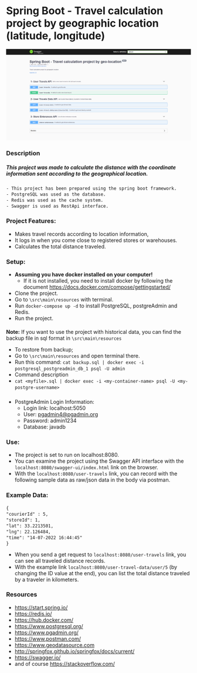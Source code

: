 # Spring Boot - Travel calculation project by geographic location (latitude, longitude)

![](https://github.com/tolgacelik22/spring-boot-travel-calculation-project-by-geographic-location/raw/main/src/main/resources/image.PNG)

### Description
  ##### This project was made to calculate the distance with the coordinate information sent according to the geographical location.
    - This project has been prepared using the spring boot framework.
    - PostgreSQL was used as the database.
    - Redis was used as the cache system.
    - Swagger is used as RestApi interface.

### Project Features:
  - Makes travel records according to location information,
  - It logs in when you come close to registered stores or warehouses.
  - Calculates the total distance traveled.

### Setup:
- **Assuming you have docker installed on your computer!**
  - If it is not installed, you need to install docker by following the document https://docs.docker.com/compose/gettingstarted/
- Clone the project.
- Go to `\src\main\resources` with terminal.
- Run `docker-compose up -d` to install PostgreSQL, postgreAdmin and Redis.
- Run the project.
####
**Note:** If you want to use the project with historical data, you can find the backup file in sql format in `\src\main\resources` 
  - To restore from backup;
  - Go to `\src\main\resources` and open terminal there.
  - Run this command: `cat backup.sql | docker exec -i postgresql_postgreadmin_db_1 psql -U admin`
  - Command description
  - `cat <myfile>.sql | docker exec -i <my-container-name> psql -U <my-postgre-username>`
#####
- PostgreAdmin Login Information:
  - Login link: localhost:5050
  - User: pgadmin4@pgadmin.org
  - Password: admin1234
  - Database: javadb
### Use:
- The project is set to run on localhost:8080.
- You can examine the project using the Swagger API interface with the `localhost:8080/swagger-ui/index.html` link on the browser.
- With the `localhost:8080/user-travels` link, you can record with the following sample data as raw/json data in the body via postman.
### Example Data:
    {
    "courierId" : 5,
    "storeId": 1,
    "lat": 33.2213501,
    "lng": 22.126484,
    "time": "14-07-2022 16:44:45"
    }

- When you send a get request to `localhost:8080/user-travels` link, you can see all traveled distance records.
- With the example link `localhost:8080/user-travel-data/user/5` (by changing the ID value at the end), you can list the total distance traveled by a traveler in kilometers.

### Resources
- https://start.spring.io/
- https://redis.io/
- https://hub.docker.com/
- https://www.postgresql.org/
- https://www.pgadmin.org/
- https://www.postman.com/
- https://www.geodatasource.com
- http://springfox.github.io/springfox/docs/current/
- https://swagger.io/
- and of course https://stackoverflow.com/

    
